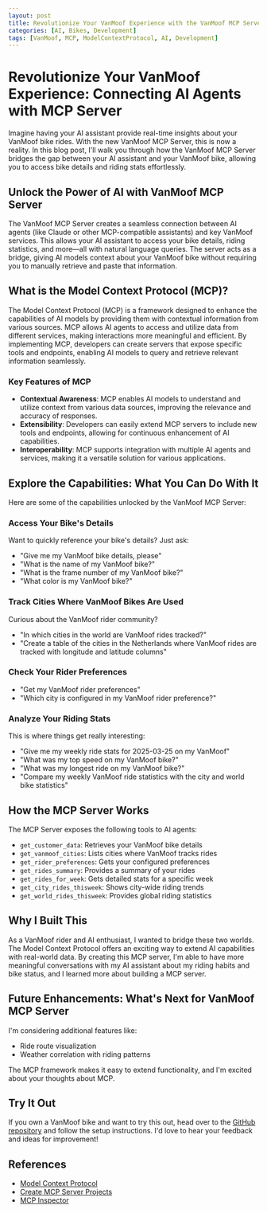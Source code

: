 ```yaml
---
layout: post
title: Revolutionize Your VanMoof Experience with the VanMoof MCP Server
categories: [AI, Bikes, Development]
tags: [VanMoof, MCP, ModelContextProtocol, AI, Development]
---
```


# Revolutionize Your VanMoof Experience: Connecting AI Agents with MCP Server

Imagine having your AI assistant provide real-time insights about your VanMoof bike rides. With the new VanMoof MCP Server, this is now a reality. In this blog post, I'll walk you through how the VanMoof MCP Server bridges the gap between your AI assistant and your VanMoof bike, allowing you to access bike details and riding stats effortlessly.

## Unlock the Power of AI with VanMoof MCP Server

The VanMoof MCP Server creates a seamless connection between AI agents (like Claude or other MCP-compatible assistants) and key VanMoof services. This allows your AI assistant to access your bike details, riding statistics, and more—all with natural language queries. The server acts as a bridge, giving AI models context about your VanMoof bike without requiring you to manually retrieve and paste that information.

## What is the Model Context Protocol (MCP)?

The Model Context Protocol (MCP) is a framework designed to enhance the capabilities of AI models by providing them with contextual information from various sources. MCP allows AI agents to access and utilize data from different services, making interactions more meaningful and efficient. By implementing MCP, developers can create servers that expose specific tools and endpoints, enabling AI models to query and retrieve relevant information seamlessly.

### Key Features of MCP

- **Contextual Awareness**: MCP enables AI models to understand and utilize context from various data sources, improving the relevance and accuracy of responses.
- **Extensibility**: Developers can easily extend MCP servers to include new tools and endpoints, allowing for continuous enhancement of AI capabilities.
- **Interoperability**: MCP supports integration with multiple AI agents and services, making it a versatile solution for various applications.

## Explore the Capabilities: What You Can Do With It

Here are some of the capabilities unlocked by the VanMoof MCP Server:

### Access Your Bike's Details

Want to quickly reference your bike's details? Just ask:
- "Give me my VanMoof bike details, please"
- "What is the name of my VanMoof bike?"
- "What is the frame number of my VanMoof bike?"
- "What color is my VanMoof bike?"

### Track Cities Where VanMoof Bikes Are Used

Curious about the VanMoof rider community?
- "In which cities in the world are VanMoof rides tracked?"
- "Create a table of the cities in the Netherlands where VanMoof rides are tracked with longitude and latitude columns"

### Check Your Rider Preferences

- "Get my VanMoof rider preferences"
- "Which city is configured in my VanMoof rider preference?"

### Analyze Your Riding Stats

This is where things get really interesting:
- "Give me my weekly ride stats for 2025-03-25 on my VanMoof"
- "What was my top speed on my VanMoof bike?"
- "What was my longest ride on my VanMoof bike?"
- "Compare my weekly VanMoof ride statistics with the city and world bike statistics"

## How the MCP Server Works

The MCP Server exposes the following tools to AI agents:
- `get_customer_data`: Retrieves your VanMoof bike details
- `get_vanmoof_cities`: Lists cities where VanMoof tracks rides
- `get_rider_preferences`: Gets your configured preferences
- `get_rides_summary`: Provides a summary of your rides
- `get_rides_for_week`: Gets detailed stats for a specific week
- `get_city_rides_thisweek`: Shows city-wide riding trends
- `get_world_rides_thisweek`: Provides global riding statistics

## Why I Built This
As a VanMoof rider and AI enthusiast, I wanted to bridge these two worlds. The Model Context Protocol offers an exciting way to extend AI capabilities with real-world data. By creating this MCP server, I'm able to have more meaningful conversations with my AI assistant about my riding habits and bike status, and I learned more about building a MCP server.

## Future Enhancements: What's Next for VanMoof MCP Server

I'm considering additional features like:
- Ride route visualization
- Weather correlation with riding patterns

The MCP framework makes it easy to extend functionality, and I'm excited about your thoughts about MCP.

## Try It Out

If you own a VanMoof bike and want to try this out, head over to the [GitHub repository](https://github.com/stefanstranger/mcp-server-vanmoof) and follow the setup instructions. I'd love to hear your feedback and ideas for improvement!

## References

- [Model Context Protocol](https://modelcontextprotocol.io)
- [Create MCP Server Projects](https://github.com/modelcontextprotocol/create-python-server)
- [MCP Inspector](https://github.com/modelcontextprotocol/inspector)
